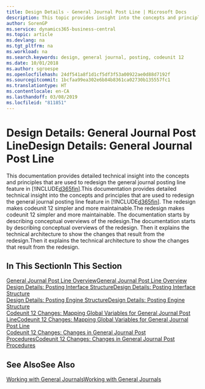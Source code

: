 ```yaml
---
title: Design Details - General Journal Post Line | Microsoft Docs
description: This topic provides insight into the concepts and principles that are used to redesign the general journal posting line feature in Business Central.
author: SorenGP
ms.service: dynamics365-business-central
ms.topic: article
ms.devlang: na
ms.tgt_pltfrm: na
ms.workload: na
ms.search.keywords: design, general journal, posting, codeunit 12
ms.date: 10/01/2018
ms.author: sgroespe
ms.openlocfilehash: 24df541a8f1d1cf5df3f53a00922ae0d88d7192f
ms.sourcegitcommit: 1bcfaa99ea302e6b84b8361ca02730b135557fc1
ms.translationtype: HT
ms.contentlocale: en-CA
ms.lasthandoff: 03/08/2019
ms.locfileid: "811851"
---
```

# <a name="design-details-general-journal-post-line"></a><span data-ttu-id="ae767-103">Design Details: General Journal Post Line</span><span class="sxs-lookup"><span data-stu-id="ae767-103">Design Details: General Journal Post Line</span></span>
<span data-ttu-id="ae767-104">This documentation provides detailed technical insight into the concepts and principles that are used to redesign the general journal posting line feature in [!INCLUDE[d365fin](includes/d365fin_md.md)].</span><span class="sxs-lookup"><span data-stu-id="ae767-104">This documentation provides detailed technical insight into the concepts and principles that are used to redesign the general journal posting line feature in [!INCLUDE[d365fin](includes/d365fin_md.md)].</span></span> <span data-ttu-id="ae767-105">The redesign makes codeunit 12 simpler and more maintainable.</span><span class="sxs-lookup"><span data-stu-id="ae767-105">The redesign makes codeunit 12 simpler and more maintainable.</span></span> <span data-ttu-id="ae767-106">The documentation starts by describing conceptual overviews of the redesign.</span><span class="sxs-lookup"><span data-stu-id="ae767-106">The documentation starts by describing conceptual overviews of the redesign.</span></span> <span data-ttu-id="ae767-107">Then it explains the technical architecture to show the changes that result from the redesign.</span><span class="sxs-lookup"><span data-stu-id="ae767-107">Then it explains the technical architecture to show the changes that result from the redesign.</span></span>  

## <a name="in-this-section"></a><span data-ttu-id="ae767-108">In This Section</span><span class="sxs-lookup"><span data-stu-id="ae767-108">In This Section</span></span>  
[<span data-ttu-id="ae767-109">General Journal Post Line Overview</span><span class="sxs-lookup"><span data-stu-id="ae767-109">General Journal Post Line Overview</span></span>](design-details-general-journal-post-line-overview.md)  
[<span data-ttu-id="ae767-110">Design Details: Posting Interface Structure</span><span class="sxs-lookup"><span data-stu-id="ae767-110">Design Details: Posting Interface Structure</span></span>](design-details-posting-interface-structure.md)  
[<span data-ttu-id="ae767-111">Design Details: Posting Engine Structure</span><span class="sxs-lookup"><span data-stu-id="ae767-111">Design Details: Posting Engine Structure</span></span>](design-details-posting-engine-structure.md)  
[<span data-ttu-id="ae767-112">Codeunit 12 Changes: Mapping Global Variables for General Journal Post Line</span><span class="sxs-lookup"><span data-stu-id="ae767-112">Codeunit 12 Changes: Mapping Global Variables for General Journal Post Line</span></span>](design-details-codeunit-12-changes-mapping-global-variables-for-general-journal-post-line.md)  
[<span data-ttu-id="ae767-113">Codeunit 12 Changes: Changes in General Journal Post Procedures</span><span class="sxs-lookup"><span data-stu-id="ae767-113">Codeunit 12 Changes: Changes in General Journal Post Procedures</span></span>](design-details-codeunit-12-changes-changes-in-general-journal-post-procedures.md)  

## <a name="see-also"></a><span data-ttu-id="ae767-114">See Also</span><span class="sxs-lookup"><span data-stu-id="ae767-114">See Also</span></span>  
[<span data-ttu-id="ae767-115">Working with General Journals</span><span class="sxs-lookup"><span data-stu-id="ae767-115">Working with General Journals</span></span>](ui-work-general-journals.md)
